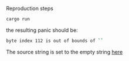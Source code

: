 
Reproduction steps

```bash
cargo run
```

the resulting panic should be:

```bash
byte index 112 is out of bounds of ``
```

The source string is set to the empty string [here](https://github.com/gfx-rs/wgpu/blob/6db097694ce121f9cd927ef6dbb5608a69906760/wgpu-core/src/device/resource.rs#L1493)
